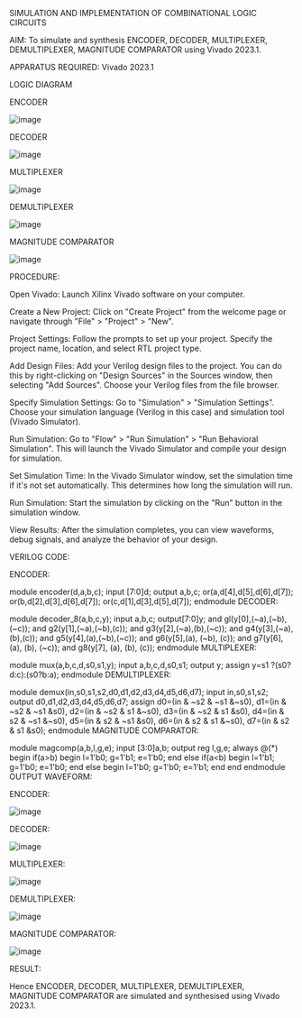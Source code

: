 SIMULATION AND IMPLEMENTATION OF COMBINATIONAL LOGIC CIRCUITS

AIM: To simulate and synthesis ENCODER, DECODER, MULTIPLEXER, DEMULTIPLEXER, MAGNITUDE COMPARATOR using Vivado 2023.1.

APPARATUS REQUIRED: Vivado 2023.1

LOGIC DIAGRAM

ENCODER

![image](https://github.com/harivanth2021/VLSI-LAB-EXP-2/assets/165633628/693e95f5-87f1-47ed-938f-edfee0fcb3b0)


DECODER

![image](https://github.com/harivanth2021/VLSI-LAB-EXP-2/assets/165633628/b80b33d5-6232-421e-844a-f284d7cbe87d)


MULTIPLEXER

![image](https://github.com/harivanth2021/VLSI-LAB-EXP-2/assets/165633628/d7e1bda0-0912-4f6a-88a8-b99fd5ad2a4a)


DEMULTIPLEXER

![image](https://github.com/harivanth2021/VLSI-LAB-EXP-2/assets/165633628/b6c61d35-62eb-4aa8-9320-605c7297b253)


MAGNITUDE COMPARATOR

![image](https://github.com/harivanth2021/VLSI-LAB-EXP-2/assets/165633628/d3657a6f-7567-44da-9132-0540d6e5d222)


PROCEDURE:

Open Vivado: Launch Xilinx Vivado software on your computer.

Create a New Project: Click on "Create Project" from the welcome page or navigate through "File" > "Project" > "New".

Project Settings: Follow the prompts to set up your project. Specify the project name, location, and select RTL project type.

Add Design Files: Add your Verilog design files to the project. You can do this by right-clicking on "Design Sources" in the Sources window, then selecting "Add Sources". Choose your Verilog files from the file browser.

Specify Simulation Settings: Go to "Simulation" > "Simulation Settings". Choose your simulation language (Verilog in this case) and simulation tool (Vivado Simulator).

Run Simulation: Go to "Flow" > "Run Simulation" > "Run Behavioral Simulation". This will launch the Vivado Simulator and compile your design for simulation.

Set Simulation Time: In the Vivado Simulator window, set the simulation time if it's not set automatically. This determines how long the simulation will run.

Run Simulation: Start the simulation by clicking on the "Run" button in the simulation window.

View Results: After the simulation completes, you can view waveforms, debug signals, and analyze the behavior of your design.

VERILOG CODE:

ENCODER:

module encoder(d,a,b,c);
input [7:0]d;
output a,b,c;
or(a,d[4],d[5],d[6],d[7]);
or(b,d[2],d[3],d[6],d[7]);
or(c,d[1],d[3],d[5],d[7]);
endmodule
DECODER:

module decoder_8(a,b,c,y);
input a,b,c; 
output[7:0]y; 
and gl(y[0],(~a),(~b),(~c)); 
and g2(y[1],(~a),(~b),(c)); 
and g3(y[2],(~a),(b),(~c));
and g4(y[3],(~a),(b),(c));
and g5(y[4],(a),(~b),(~c));
and g6(y[5],(a), (~b), (c));
and g7(y[6], (a), (b), (~c)); 
and g8(y[7], (a), (b), (c));
endmodule
MULTIPLEXER:

module mux(a,b,c,d,s0,s1,y);
input a,b,c,d,s0,s1;
output y;
assign y=s1 ?(s0?d:c):(s0?b:a);
endmodule
DEMULTIPLEXER:

module demux(in,s0,s1,s2,d0,d1,d2,d3,d4,d5,d6,d7);
input in,s0,s1,s2;
output d0,d1,d2,d3,d4,d5,d6,d7;
assign d0=(in & ~s2 & ~s1 &~s0),
d1=(in & ~s2 & ~s1 &s0),
d2=(in & ~s2 & s1 &~s0),
d3=(in & ~s2 & s1 &s0),
d4=(in & s2 & ~s1 &~s0),
d5=(in & s2 & ~s1 &s0),
d6=(in & s2 & s1 &~s0),
d7=(in & s2 & s1 &s0);
endmodule
MAGNITUDE COMPARATOR:

module magcomp(a,b,l,g,e);
input [3:0]a,b;
output reg l,g,e;
always @(*)
begin
if(a>b)
begin
     l=1'b0;
     g=1'b1;
     e=1'b0;
end
else if(a<b)
begin
     l=1'b1;
     g=1'b0;
     e=1'b0;
end
else
begin
     l=1'b0;
     g=1'b0;
     e=1'b1;
end
end
endmodule
OUTPUT WAVEFORM:

ENCODER:

![image](https://github.com/harivanth2021/VLSI-LAB-EXP-2/assets/165633628/2f5f7310-58f8-465b-943b-2f5ce51c43a0)


DECODER:

![image](https://github.com/harivanth2021/VLSI-LAB-EXP-2/assets/165633628/8700b168-96e5-4bc1-b309-bdb6ea962148)


MULTIPLEXER:

![image](https://github.com/harivanth2021/VLSI-LAB-EXP-2/assets/165633628/6633332d-f5cd-4e01-9f46-1d0eaeb815af)


DEMULTIPLEXER:

![image](https://github.com/harivanth2021/VLSI-LAB-EXP-2/assets/165633628/9b199690-2bef-4071-9934-6e92fe3e3dba)


MAGNITUDE COMPARATOR:

![image](https://github.com/harivanth2021/VLSI-LAB-EXP-2/assets/165633628/794a2e23-b7cc-4471-b624-7ed592abd585)


RESULT:

Hence ENCODER, DECODER, MULTIPLEXER, DEMULTIPLEXER, MAGNITUDE COMPARATOR are simulated and synthesised using Vivado 2023.1.
